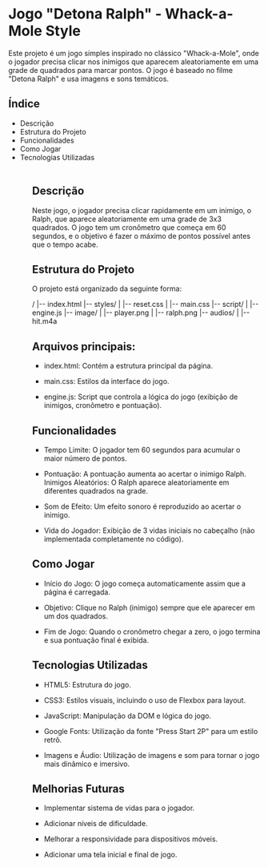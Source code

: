 # Jogo "Detona Ralph" - Whack-a-Mole Style

Este projeto é um jogo simples inspirado no clássico "Whack-a-Mole", onde o jogador precisa clicar nos inimigos que aparecem aleatoriamente em uma grade de quadrados para marcar pontos. O jogo é baseado no filme "Detona Ralph" e usa imagens e sons temáticos.

## Índice
<ul>
<li>Descrição<li>
Estrutura do Projeto
<li>Funcionalidades
<li>Como Jogar
<li>Tecnologias Utilizadas
<ul><br>

## Descrição

Neste jogo, o jogador precisa clicar rapidamente em um inimigo, o Ralph, que aparece aleatoriamente em uma grade de 3x3 quadrados. O jogo tem um cronômetro que começa em 60 segundos, e o objetivo é fazer o máximo de pontos possível antes que o tempo acabe.

## Estrutura do Projeto
O projeto está organizado da seguinte forma:

/
|-- index.html
|-- styles/
|   |-- reset.css
|   |-- main.css
|-- script/
|   |-- engine.js
|-- image/
|   |-- player.png
|   |-- ralph.png
|-- audios/
|   |-- hit.m4a

## Arquivos principais:
- index.html: Contém a estrutura principal da página.

- main.css: Estilos da interface do jogo.
- engine.js: Script que controla a lógica do jogo (exibição de inimigos, cronômetro e pontuação).

## Funcionalidades
- Tempo Limite: O jogador tem 60 segundos para acumular o maior número de pontos.

- Pontuação: A pontuação aumenta ao acertar o inimigo Ralph.
Inimigos Aleatórios: O Ralph aparece aleatoriamente em diferentes quadrados na grade.

- Som de Efeito: Um efeito sonoro é reproduzido ao acertar o inimigo.

- Vida do Jogador: Exibição de 3 vidas iniciais no cabeçalho (não implementada completamente no código).

## Como Jogar

- Início do Jogo: O jogo começa automaticamente assim que a página é carregada.

- Objetivo: Clique no Ralph (inimigo) sempre que ele aparecer em um dos quadrados.

- Fim de Jogo: Quando o cronômetro chegar a zero, o jogo termina e sua pontuação final é exibida.

## Tecnologias Utilizadas

- HTML5: Estrutura do jogo.

- CSS3: Estilos visuais, incluindo o uso de Flexbox para layout.

- JavaScript: Manipulação da DOM e lógica do jogo.

- Google Fonts: Utilização da fonte "Press Start 2P" para um estilo retrô.

- Imagens e Áudio: Utilização de imagens e som para tornar o jogo mais dinâmico e imersivo.

## Melhorias Futuras
- Implementar sistema de vidas para o jogador.

- Adicionar níveis de dificuldade.

- Melhorar a responsividade para dispositivos móveis.

- Adicionar uma tela inicial e final de jogo.
